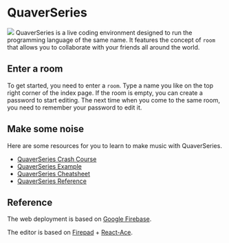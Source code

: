 # QuaverSeries
[![](https://github.com/chaosprint/QuaverSeries?category=lines)](https://github.com/chaosprint/QuaverSeries)
QuaverSeries is a live coding environment designed to run the programming language of the same name. It features the concept of ```room``` that allows you to collaborate with your friends all around the world.

## Enter a room

To get started, you need to enter a ```room```. Type a name you like on the top right corner of the index page. If the room is empty, you can create a password to start editing. The next time when you come to the same room, you need to remember your password to edit it.


## Make some noise

Here are some resources for you to learn to make music with QuaverSeries.
- [QuaverSeries Crash Course](/doc/tutorial.md)
- [QuaverSeries Example](/doc/example.md)
- [QuaverSeries Cheatsheet](/doc/cheatsheet.md)
- [QuaverSeries Reference](/doc/reference.md)

## Reference

The web deployment is based on [Google Firebase](https://firebase.com/).

The editor is based on [Firepad](https://firepad.io/) + [React-Ace](https://github.com/securingsincity/react-ace).